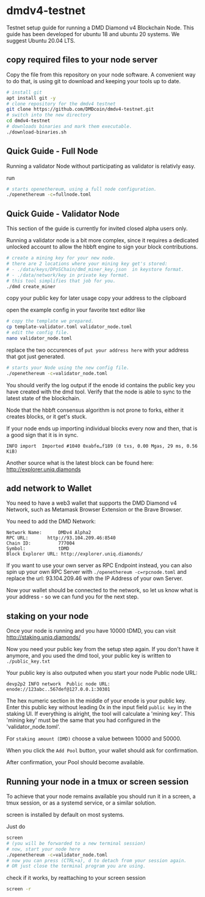 # dmdv4-testnet
Testnet setup guide for running a DMD Diamond v4 Blockchain Node.
This guide has been developed for ubuntu 18 and ubuntu 20 systems.
We suggest Ubuntu 20.04 LTS.

## copy required files to your node server

Copy the file from this repository on your node software.
A convenient way to do that, is using git to download and keeping your tools up to date.

```bash
# install git
apt install git -y
# clone repository for the dmdv4 testnet
git clone https://github.com/DMDcoin/dmdv4-testnet.git
# switch into the new directory
cd dmdv4-testnet
# downloads binaries and mark them executable.
./download-binaries.sh
```

## Quick Guide - Full Node

Running a validator Node without participating as validator is relativly easy.

run 
```bash
# starts openethereum, using a full node configuration.
./openethereum -c=fullnode.toml
```


## Quick Guide - Validator Node

This section of the guide is currently for invited closed alpha users only.

Running a validator node is a bit more complex,
since it requires a dedicated unlocked account
to allow the hbbft engine to sign your block contributions.


```bash
# create a mining key for your new node.
# there are 2 locations where your mining key get's stored:
# - ./data/keys/DPoSChain/dmd_miner_key.json  in keystore format.
# - ./data/network/key in private key format.
# this tool simplifies that job for you.
./dmd create_miner
```


copy your public key for later usage
copy your address to the clipboard


open the example config in your favorite text editor like
```bash
# copy the template we prepared.
cp template-validator.toml validator_node.toml
# edit the config file.
nano validator_node.toml
```

replace the two occurences of `put your address here` with your address that got just generated.

```bash
# starts your Node using the new config file.
./openethereum -c=validator_node.toml
```

You should verify the log output if the enode id contains the public key you have created with the dmd tool.
Verify that the node is able to sync to the latest state of the blockchain.

Node that the hbbft consensus algorithm is not prone to forks,
either it creates blocks, or it get's stuck.

If your node ends up importing individual blocks every now and then,
that is a good sign that it is in sync.

```
INFO import  Imported #1040 0xabfe…f189 (0 txs, 0.00 Mgas, 29 ms, 0.56 KiB)
```

Another source what is the latest block can be found here: http://explorer.uniq.diamonds

## add network to Wallet

You need to have a web3 wallet that supports the DMD Diamond v4 Network,
such as Metamask Browser Extension or the Brave Browser.

You need to add the DMD Network:
```
Network Name:      DMDv4 Alpha2
RPC URL:       http://93.104.209.46:8540
Chain ID:          777004
Symbol:            tDMD
Block Explorer URL: http://explorer.uniq.diamonds/
```

If you want to use your own server as RPC Endpoint instead, you can also spin up your own RPC Server with `./openethereum -c=rpcnode.toml`
and replace the url: 93.104.209.46 with the IP Address of your own Server.

Now your wallet should be connected to the network,
so let us know what is your address - so we can fund you for the next step.

## staking on your node

Once your node is running and you have 10000 tDMD,
you can visit http://staking.uniq.diamonds/

Now you need your public key from the setup step again.
If you don't have it anymore, and you used the dmd tool, your public key is written to `./public_key.txt`

Your public key is also outputed when you start your node
Public node URL: 
```
devp2p2 INFO network  Public node URL: enode://123abc..567def@127.0.0.1:30301
```

The hex numeric section in the middle of your enode is your public key.
Enter this public key without leading 0x in the input field `public key` in the staking UI.
If everything is alright, the tool will calculate a 'mining key'.
This 'mining key' must be the same that you had configured in the 'validator_node.toml'.

For `staking amount (DMD)` choose a value between 10000 and 50000.

When you click the `Add Pool` button, your wallet should ask for confirmation.

After confirmation, your Pool should become available.

## Running your node in a tmux or screen session

To achieve that your node remains available you should run it in a screen, a tmux session, or as a systemd service, or a similar solution.

screen is installed by default on most systems.

Just do 
```bash
screen
# (you will be forwarded to a new terminal session)
# now, start your node here
./openethereum -c=validator_node.toml
# now you can press (CTRL+a), d to detach from your session again.
# OR just close the terminal program you are using.
```

check if it works, by reattaching to your screen session
```bash
screen -r
```



